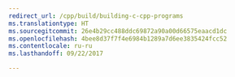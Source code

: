 ```yaml
---
redirect_url: /cpp/build/building-c-cpp-programs
ms.translationtype: HT
ms.sourcegitcommit: 26e4b29cc488ddc69872a90a00d66575eaacd1dc
ms.openlocfilehash: 4bee8d37f7f4e6984b1289a7d6ee3835424fcc52
ms.contentlocale: ru-ru
ms.lasthandoff: 09/22/2017

---
```


